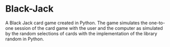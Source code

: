 # Black-Jack
A Black Jack card game created in Python. The game simulates the one-to-one session of the card game with the user and the computer as simulated by the random selections of cards with the implementation of the library random in Python.
